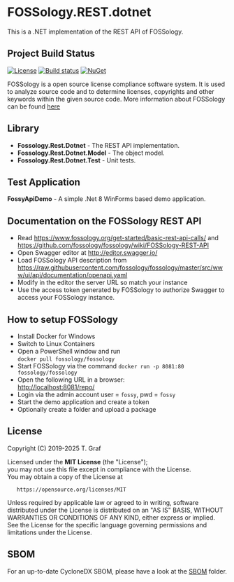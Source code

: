 # FOSSology.REST.dotnet

This is a .NET implementation of the REST API of FOSSology.

## Project Build Status

[![License](https://img.shields.io/badge/license-MIT-blue.svg)](https://opensource.org/licenses/MIT)
[![Build status](https://ci.appveyor.com/api/projects/status/has0mtn545n0nods?svg=true)](https://ci.appveyor.com/project/tngraf/fossology-rest-dotnet)
[![NuGet](https://img.shields.io/badge/nuget-v1.4.0-blue.svg)](https://www.nuget.org/packages/Fossology.Rest.Dotnet/)

FOSSology is a open source license compliance software system.
It is used to analyze source code and to determine licenses,
copyrights and other keywords within the given source code.
More information about FOSSology can be found [here](https://www.fossology.org/.)

## Library

* **Fossology.Rest.Dotnet** - The REST API implementation.
* **Fossology.Rest.Dotnet.Model** - The object model.
* **Fossology.Rest.Dotnet.Test** - Unit tests.

## Test Application

**FossyApiDemo** - A simple .Net 8 WinForms based demo application.

## Documentation on the FOSSology REST API

* Read  <https://www.fossology.org/get-started/basic-rest-api-calls/>
  and <https://github.com/fossology/fossology/wiki/FOSSology-REST-API>
* Open Swagger editor at <http://editor.swagger.io/>
* Load FOSSology API description from <https://raw.githubusercontent.com/fossology/fossology/master/src/www/ui/api/documentation/openapi.yaml>
* Modify in the editor the server URL so match your instance
* Use the access token generated by FOSSology to authorize
  Swagger to access your FOSSology instance.

## How to setup FOSSology

* Install Docker for Windows
* Switch to Linux Containers
* Open a PowerShell window and run  
  ```docker pull fossology/fossology```
* Start FOSSology via the command
  ```docker run -p 8081:80 fossology/fossology```
* Open the following URL in a browser:  
  <http://localhost:8081/repo/>
* Login via the admin account
  user = ```fossy```, pwd = ```fossy```
* Start the demo application and create a token
* Optionally create a folder and upload a package

## License

Copyright (C) 2019-2025 T. Graf

Licensed under the **MIT License** (the "License");  
you may not use this file except in compliance with the License.  
You may obtain a copy of the License at

       https://opensource.org/licenses/MIT

Unless required by applicable law or agreed to in writing, software distributed under the License is distributed on an "AS IS" BASIS, WITHOUT WARRANTIES OR CONDITIONS OF ANY KIND, either express or implied.
See the License for the specific language governing permissions and limitations under the License.

## SBOM

For an up-to-date CycloneDX SBOM, please have a look at the [SBOM](https://github.com/fossology/FOSSology.REST.dotnet/tree/master/SBOM) folder.
